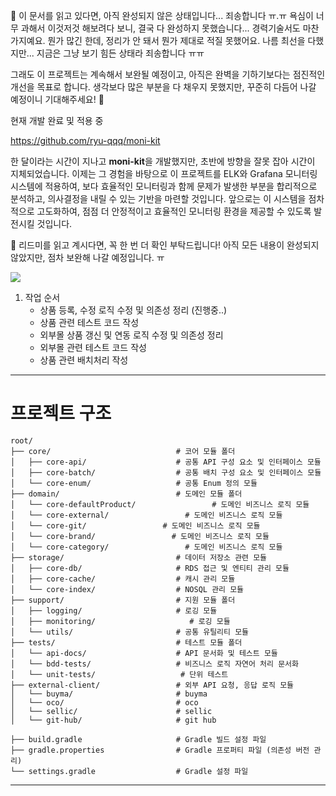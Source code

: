 🚧 이 문서를 읽고 있다면, 아직 완성되지 않은 상태입니다... 죄송합니다 ㅠ.ㅠ
욕심이 너무 과해서 이것저것 해보려다 보니, 결국 다 완성하지 못했습니다...
경력기술서도 마찬가지예요. 뭔가 많긴 한데, 정리가 안 돼서 뭔가 제대로 적질 못했어요.
나름 최선을 다했지만... 지금은 그냥 보기 힘든 상태라 죄송합니다 ㅠㅠ


그래도 이 프로젝트는 계속해서 보완될 예정이고, 아직은 완벽을 기하기보다는 점진적인 개선을 목표로 합니다.
생각보다 많은 부분을 다 채우지 못했지만, 꾸준히 다듬어 나갈 예정이니 기대해주세요! 💪

현재 개발 완료 및 적용 중

https://github.com/ryu-qqq/moni-kit

한 달이라는 시간이 지나고 **moni-kit**을 개발했지만, 초반에 방향을 잘못 잡아 시간이 지체되었습니다.
이제는 그 경험을 바탕으로 이 프로젝트를 ELK와 Grafana 모니터링 시스템에 적용하여, 보다 효율적인 모니터링과 함께
문제가 발생한 부분을 합리적으로 분석하고, 의사결정을 내릴 수 있는 기반을 마련할 것입니다.
앞으로는 이 시스템을 점차적으로 고도화하여, 점점 더 안정적이고 효율적인 모니터링 환경을 제공할 수 있도록 발전시킬 것입니다.

📌 리드미를 읽고 계시다면, 꼭 한 번 더 확인 부탁드립니다!
아직 모든 내용이 완성되지 않았지만, 점차 보완해 나갈 예정입니다. ㅠ

[![](https://jitpack.io/v/ryu-qqq/moni-kit.svg)](https://jitpack.io/#ryu-qqq/moni-kit)

1. 작업  순서
   - 상품 등록, 수정 로직 수정 및 의존성 정리 (진행중..)
   - 상품 관련 테스트 코드 작성
   - 외부몰 상품 갱신 및 연동 로직 수정 및 의존성 정리
   - 외부몰 관련 테스트 코드 작성
   - 상품 관련 배치처리 작성




---
# 프로젝트 구조

```
root/
├── core/                            # 코어 모듈 폴더
│   ├── core-api/                    # 공통 API 구성 요소 및 인터페이스 모듈
│   ├── core-batch/                  # 공통 배치 구성 요소 및 인터페이스 모듈
│   └── core-enum/                   # 공통 Enum 정의 모듈
├── domain/                          # 도메인 모듈 폴더
│   └── core-defaultProduct/                 # 도메인 비즈니스 로직 모듈
│   └── core-external/                 # 도메인 비즈니스 로직 모듈
│   └── core-git/                 # 도메인 비즈니스 로직 모듈
│   └── core-brand/                 # 도메인 비즈니스 로직 모듈
│   └── core-category/                 # 도메인 비즈니스 로직 모듈
├── storage/                         # 데이터 저장소 관련 모듈
│   ├── core-db/                     # RDS 접근 및 엔티티 관리 모듈
│   ├── core-cache/                  # 캐시 관리 모듈
│   └── core-index/                  # NOSQL 관리 모듈
├── support/                         # 지원 모듈 폴더
│   ├── logging/                     # 로깅 모듈
│   ├── monitoring/                     # 로깅 모듈
│   └── utils/                       # 공통 유틸리티 모듈
├── tests/                           # 테스트 모듈 폴더
│   └── api-docs/                    # API 문서화 및 테스트 모듈
│   └── bdd-tests/                   # 비즈니스 로직 자연어 처리 문서화
│   └── unit-tests/                   # 단위 테스트
├── external-client/                 # 외부 API 요청, 응답 로직 모듈
│   └── buyma/                       # buyma
│   └── oco/                         # oco
│   └── sellic/                      # sellic
│   └── git-hub/                     # git hub

├── build.gradle                     # Gradle 빌드 설정 파일
├── gradle.properties                # Gradle 프로퍼티 파일 (의존성 버전 관리)
└── settings.gradle                  # Gradle 설정 파일
```

---
